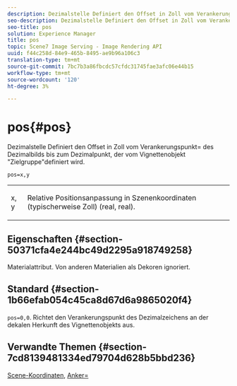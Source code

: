 ```yaml
---
description: Dezimalstelle Definiert den Offset in Zoll vom Verankerungspunkt= des Dezimalbilds bis zum Dezimalpunkt, der vom Vignettenobjekt "Zielgruppe"definiert wird.
seo-description: Dezimalstelle Definiert den Offset in Zoll vom Verankerungspunkt= des Dezimalbilds bis zum Dezimalpunkt, der vom Vignettenobjekt "Zielgruppe"definiert wird.
seo-title: pos
solution: Experience Manager
title: pos
topic: Scene7 Image Serving - Image Rendering API
uuid: f44c258d-84e9-465b-8495-ae9b96a106c3
translation-type: tm+mt
source-git-commit: 7bc7b3a86fbcdc57cfdc31745fae3afc06e44b15
workflow-type: tm+mt
source-wordcount: '120'
ht-degree: 3%

---
```



# pos{#pos}

Dezimalstelle Definiert den Offset in Zoll vom Verankerungspunkt= des Dezimalbilds bis zum Dezimalpunkt, der vom Vignettenobjekt &quot;Zielgruppe&quot;definiert wird.

`pos=x,y`

<table id="simpletable_DB3B64EFB67A47AD843812324ABFAE45"> 
 <tr class="strow"> 
  <td class="stentry"> <p><span class="varname"> x</span>,<span class="varname"> y</span> </p></td> 
  <td class="stentry"> <p>Relative Positionsanpassung in Szenenkoordinaten (typischerweise Zoll) (real, real). </p></td> 
 </tr> 
</table>

## Eigenschaften {#section-50371cfa4e244bc49d2295a918749258}

Materialattribut. Von anderen Materialien als Dekoren ignoriert.

## Standard {#section-1b66efab054c45ca8d67d6a9865020f4}

`pos=0,0`. Richtet den Verankerungspunkt des Dezimalzeichens an der dekalen Herkunft des Vignettenobjekts aus.

## Verwandte Themen {#section-7cd8139481334ed79704d628b5bbd236}

[Scene-Koordinaten](../../../../../ir-api/http-protocol/image-rendering-api-ref/c-ir-http-protocol-ref/c-ir-http-protocol-syntax-and-features/c-ir-vignettes/c-ir-scene-coordinates.md#concept-528507024fa640b19a2631357febf7f1),  [Anker=](../../../../../ir-api/http-protocol/image-rendering-api-ref/c-ir-http-protocol-ref/c-ir-http-protocol-command-reference/r-ir-http-anchor.md#reference-d53923d785c9442997dc7f2199524c26)
